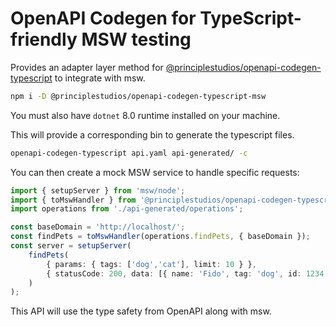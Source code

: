 # OpenAPI Codegen for TypeScript-friendly MSW testing

Provides an adapter layer method for
[@principlestudios/openapi-codegen-typescript][1] to integrate with msw.

```sh
npm i -D @principlestudios/openapi-codegen-typescript-msw
```

You must also have `dotnet` 8.0 runtime installed on your machine.

This will provide a corresponding bin to generate the typescript files.

```sh
openapi-codegen-typescript api.yaml api-generated/ -c
```

You can then create a mock MSW service to handle specific requests:

```ts
import { setupServer } from 'msw/node';
import { toMswHandler } from '@principlestudios/openapi-codegen-typescript-msw';
import operations from './api-generated/operations';

const baseDomain = 'http://localhost/';
const findPets = toMswHandler(operations.findPets, { baseDomain });
const server = setupServer(
    findPets(
        { params: { tags: ['dog','cat'], limit: 10 } },
        { statusCode: 200, data: [{ name: 'Fido', tag: 'dog', id: 1234 }], mimeType: 'application/json' }
    )
);
```

This API will use the type safety from OpenAPI along with msw.

[1]: https://www.npmjs.com/package/@principlestudios/openapi-codegen-typescript